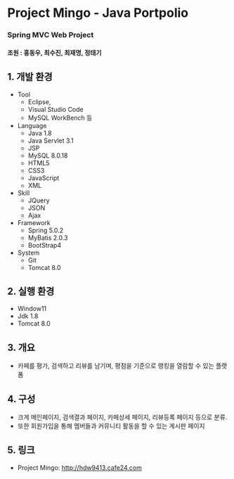 # Project Mingo - Java Portpolio
### Spring MVC Web Project
#### 조원 : 홍동우, 최수진, 최재명, 정태기

## 1. 개발 환경
  * Tool
    * Eclipse, 
    * Visual Studio Code 
    * MySQL WorkBench 등
  * Language 
      * Java 1.8
      * Java Servlet 3.1
      * JSP
      * MySQL 8.0.18
      * HTML5
      * CSS3 
      * JavaScript 
      * XML
  * Skill
    * JQuery 
    * JSON 
    * Ajax
  * Framework 
    * Spring 5.0.2 
    * MyBatis 2.0.3 
    * BootStrap4
  * System
    * Git
    * Tomcat 8.0

## 2. 실행 환경
  * Window11
  * Jdk 1.8
  * Tomcat 8.0

## 3. 개요 
  * 카페를 평가, 검색하고 리뷰를 남기며, 평점을 기준으로 랭킹을 열람할 수 있는 플랫폼

## 4. 구성
* 크게 메인페이지, 검색결과 페이지, 카페상세 페이지, 리뷰등록 페이지 등으로 분류.
* 또한 회원가입을 통해 멤버들과 커뮤니티 활동을 할 수 있는 게시판 페이지

## 5. 링크
 * Project Mingo: <http://hdw9413.cafe24.com>
